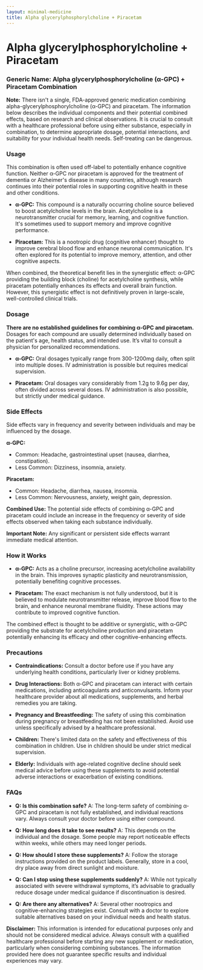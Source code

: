 ```yaml
---
layout: minimal-medicine
title: Alpha glycerylphosphorylcholine + Piracetam
---
```


# Alpha glycerylphosphorylcholine + Piracetam
### Generic Name: Alpha glycerylphosphorylcholine (α-GPC) + Piracetam Combination

**Note:**  There isn't a single, FDA-approved generic medication combining alpha-glycerylphosphorylcholine (α-GPC) and piracetam.  The information below describes the individual components and their potential combined effects, based on research and clinical observations.  It is crucial to consult with a healthcare professional before using either substance, especially in combination, to determine appropriate dosage, potential interactions, and suitability for your individual health needs. Self-treating can be dangerous.

### Usage

This combination is often used off-label to potentially enhance cognitive function.  Neither α-GPC nor piracetam is approved for the treatment of dementia or Alzheimer's disease in many countries, although research continues into their potential roles in supporting cognitive health in these and other conditions.

* **α-GPC:** This compound is a naturally occurring choline source believed to boost acetylcholine levels in the brain. Acetylcholine is a neurotransmitter crucial for memory, learning, and cognitive function.  It's sometimes used to support memory and improve cognitive performance.

* **Piracetam:** This is a nootropic drug (cognitive enhancer) thought to improve cerebral blood flow and enhance neuronal communication. It's often explored for its potential to improve memory, attention, and other cognitive aspects.

When combined, the theoretical benefit lies in the synergistic effect: α-GPC providing the building block (choline) for acetylcholine synthesis, while piracetam potentially enhances its effects and overall brain function.  However, this synergistic effect is not definitively proven in large-scale, well-controlled clinical trials.

### Dosage

**There are no established guidelines for combining α-GPC and piracetam.** Dosages for each compound are usually determined individually based on the patient's age, health status, and intended use.  It’s vital to consult a physician for personalized recommendations.

* **α-GPC:** Oral dosages typically range from 300-1200mg daily, often split into multiple doses.  IV administration is possible but requires medical supervision.

* **Piracetam:** Oral dosages vary considerably from 1.2g to 9.6g per day, often divided across several doses.  IV administration is also possible, but strictly under medical guidance.


### Side Effects

Side effects vary in frequency and severity between individuals and may be influenced by the dosage.

**α-GPC:**

* Common: Headache, gastrointestinal upset (nausea, diarrhea, constipation).
* Less Common: Dizziness, insomnia, anxiety.

**Piracetam:**

* Common: Headache, diarrhea, nausea, insomnia.
* Less Common: Nervousness, anxiety, weight gain, depression.


**Combined Use:**  The potential side effects of combining α-GPC and piracetam could include an increase in the frequency or severity of side effects observed when taking each substance individually.

**Important Note:** Any significant or persistent side effects warrant immediate medical attention.

### How it Works

* **α-GPC:** Acts as a choline precursor, increasing acetylcholine availability in the brain.  This improves synaptic plasticity and neurotransmission, potentially benefiting cognitive processes.

* **Piracetam:** The exact mechanism is not fully understood, but it is believed to modulate neurotransmitter release, improve blood flow to the brain, and enhance neuronal membrane fluidity.  These actions may contribute to improved cognitive function.


The combined effect is thought to be additive or synergistic, with α-GPC providing the substrate for acetylcholine production and piracetam potentially enhancing its efficacy and other cognitive-enhancing effects.

### Precautions

* **Contraindications:**  Consult a doctor before use if you have any underlying health conditions, particularly liver or kidney problems.

* **Drug Interactions:**  Both α-GPC and piracetam can interact with certain medications, including anticoagulants and anticonvulsants.  Inform your healthcare provider about all medications, supplements, and herbal remedies you are taking.

* **Pregnancy and Breastfeeding:** The safety of using this combination during pregnancy or breastfeeding has not been established.  Avoid use unless specifically advised by a healthcare professional.

* **Children:**  There's limited data on the safety and effectiveness of this combination in children.  Use in children should be under strict medical supervision.

* **Elderly:** Individuals with age-related cognitive decline should seek medical advice before using these supplements to avoid potential adverse interactions or exacerbation of existing conditions.


### FAQs

* **Q: Is this combination safe?** A: The long-term safety of combining α-GPC and piracetam is not fully established, and individual reactions vary. Always consult your doctor before using either compound.

* **Q: How long does it take to see results?** A: This depends on the individual and the dosage. Some people may report noticeable effects within weeks, while others may need longer periods.

* **Q: How should I store these supplements?** A: Follow the storage instructions provided on the product labels. Generally, store in a cool, dry place away from direct sunlight and moisture.

* **Q: Can I stop using these supplements suddenly?** A: While not typically associated with severe withdrawal symptoms, it’s advisable to gradually reduce dosage under medical guidance if discontinuation is desired.

* **Q: Are there any alternatives?** A: Several other nootropics and cognitive-enhancing strategies exist. Consult with a doctor to explore suitable alternatives based on your individual needs and health status.


**Disclaimer:** This information is intended for educational purposes only and should not be considered medical advice.  Always consult with a qualified healthcare professional before starting any new supplement or medication, particularly when considering combining substances.  The information provided here does not guarantee specific results and individual experiences may vary.

